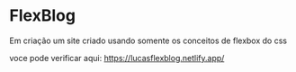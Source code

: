 # FlexBlog
Em criação um site criado usando somente os conceitos de flexbox do css

voce pode verificar aqui: https://lucasflexblog.netlify.app/
